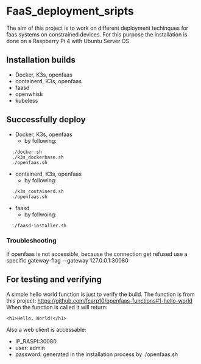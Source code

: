 # FaaS_deployment_sripts

The aim of this project is to work on different deployment techinques for faas systems on constrained devices.
For this purpose the installation is done on a Raspberry Pi 4 with Ubuntu Server OS

## Installation builds
* Docker, K3s, openfaas
* containerd, K3s, openfaas
* faasd
* openwhisk
* kubeless

## Successfully deploy 
* Docker, K3s, openfaas
  * by following: 
```
  ./docker.sh
  ./k3s_dockerbase.sh
  ./openfaas.sh
```
* containerd, K3s, openfaas
  * by following:
```
  ./k3s_containerd.sh
  ./openfaas.sh
```
* faasd
  * by follwoing:
```
  ./faasd-installer.sh
```

### Troubleshooting
If openfaas is not accessible, because the connection get refused use a specific gateway-flag
--gateway 127.0.0.1:30080


## For testing and verifying
A simple hello world function is just to verify the build.
The function is from this project: https://github.com/fcarp10/openfaas-functions#1-hello-world
When the function is called it will return: 
```
<h1>Hello, World!</h1>
```
Also a web client is accessable:
* IP_RASPI:30080
* user: admin
* password: generated in the installation process by ./openfaas.sh
